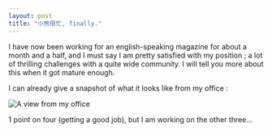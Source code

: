 ```yaml
---
layout: post
title: "小熊很忙, finally."
---
```

I have now been working for an english-speaking magazine for about a month and a half, and I must say I am pretty satisfied with my position ; a lot of thrilling challenges with a quite wide community. I will tell you more about this when it got mature enough.

I can already give a snapshot of what it looks like from my office :

![A view from my office](http://teddy.fr/files/office.jpg)

1 point on four (getting a good job), but I am working on the other three...